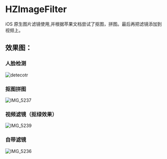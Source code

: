 # HZImageFilter
iOS 原生图片滤镜使用,并根据苹果文档尝试了抠图，拼图。最后再把滤镜添加到视频上。
## 效果图：
### 人脸检测

![detecotr](https://zenon-1255868537.cos.ap-guangzhou.myqcloud.com/blogPicture/detectorEye.gif?imageView2/4/w/300)



### 抠图拼图

![IMG_5237](https://zenon-1255868537.cos.ap-guangzhou.myqcloud.com/blogPicture/pingtu.png?imageView2/4/w/300)

### 视频滤镜（抠绿效果）

![IMG_5239](https://zenon-1255868537.cos.ap-guangzhou.myqcloud.com/blogPicture/IMG_5239.JPG?imageView2/4/w/300)

### 自带滤镜

![IMG_5236](https://zenon-1255868537.cos.ap-guangzhou.myqcloud.com/blogPicture/IMG_5236.JPG?imageView2/4/w/300)

